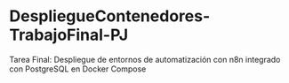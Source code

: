 # DespliegueContenedores-TrabajoFinal-PJ
Tarea Final: Despliegue de entornos de automatización con n8n integrado con PostgreSQL en Docker Compose
